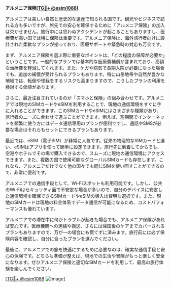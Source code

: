 **アルメニア保険[[TG💪+ @esim1088](https://t.me/s/esim1088)]**

アルメニアは美しい自然と歴史的な遺産で知られる国です。観光やビジネスで訪れる方も多いですが、旅先での安心を確保するために「アルメニア保険」の加入は欠かせません。旅行中には思わぬアクシデントが起こることもありますし、医療費が高い国では特に保険は重要です。アルメニア保険は、海外旅行者向けに設計された柔軟なプランが揃っており、医療サポートや緊急時の対応も万全です。

まず、アルメニア保険を選ぶ際に重要なポイントは、「どの程度の保障が必要か」ということです。一般的なプランでは基本的な医療費補償が含まれており、高額な治療費を軽減してくれます。また、ケガや病気で長期入院が必要になった場合でも、追加の補償が受けられるプランもあります。特に山岳地帯や自然が豊かな地域では、転倒や怪我をするリスクも高まりますので、こうしたプランの利用を検討する価値があります。

さらに、最近注目されているのが「スマホと保険」の組み合わせです。アルメニアでは現地のSIMカードやeSIMを利用することで、現地の通信環境をすぐに手に入れることができます。このSIMカードやeSIMにはさまざまな種類があり、旅行者のニーズに合わせて選ぶことができます。例えば、短期間でインターネットを頻繁に使う方にはデータ通信専用のプランが便利ですし、通話やSMSが必要な場合はそれらもセットにできるプランもあります。

最近では、eSIM（電子SIM）が非常に人気です。従来の物理的なSIMカードと違い、eSIMはアプリを使って簡単に設定できます。旅行先に到着してからでも、空港やホテルでその場で購入できるので、スムーズに現地の通信環境にアクセスできます。また、複数の国で使用可能なグローバルSIMカードも存在します。これなら、アルメニアだけでなく他の国々でも同じSIMを使い回すことができるので、非常に便利です。

アルメニアでの通信手段として、Wi-Fiスポットも利用可能です。しかし、公共のWi-Fiはセキュリティ面で不安定な場合が多いので、自分のデバイスに安定した通信環境を確保できるSIMカードやeSIMの導入は賢明な選択です。また、現地のSIMカードは現地の料金体系でデータ通信が可能になるため、コストパフォーマンスも優れています。

アルメニアでの滞在中に何かトラブルが起きた場合でも、アルメニア保険があれば安心です。医療機関への連絡や搬送、さらには帰国後のケアまでカバーされるプランもありますので、万が一の場合にも慌てずに済みます。旅行前には必ず保険内容を確認し、自分に合ったプランを選んでください。

最後に、アルメニアでの旅を快適にするために必要なのは、確実な通信手段と安心の保険です。どちらも準備が整えば、現地での生活や冒険がもっと楽しく安全になります。ぜひアルメニア保険と適切なSIMカードを利用して、最高の旅行体験を楽しんでください。

[[TG💪+ @esim1088](https://t.me/s/esim1088) ![Image](https://i.postimg.cc/Y0z9fWf4/image.png)]